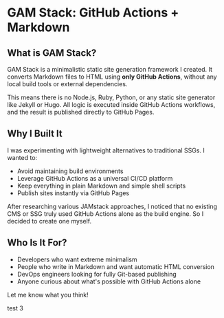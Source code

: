 # GAM Stack: GitHub Actions + Markdown

## What is GAM Stack?

GAM Stack is a minimalistic static site generation framework I created. It converts Markdown files to HTML using **only GitHub Actions**, without any local build tools or external dependencies.

This means there is no Node.js, Ruby, Python, or any static site generator like Jekyll or Hugo. All logic is executed inside GitHub Actions workflows, and the result is published directly to GitHub Pages.

## Why I Built It

I was experimenting with lightweight alternatives to traditional SSGs. I wanted to:

- Avoid maintaining build environments
- Leverage GitHub Actions as a universal CI/CD platform
- Keep everything in plain Markdown and simple shell scripts
- Publish sites instantly via GitHub Pages

After researching various JAMstack approaches, I noticed that no existing CMS or SSG truly used GitHub Actions alone as the build engine. So I decided to create one myself.

## Who Is It For?

- Developers who want extreme minimalism
- People who write in Markdown and want automatic HTML conversion
- DevOps engineers looking for fully Git-based publishing
- Anyone curious about what's possible with GitHub Actions alone

Let me know what you think!

test 3